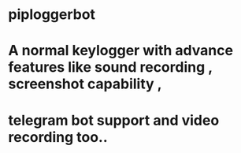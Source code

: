 # piploggerbot

# A normal keylogger with advance features like sound recording , screenshot capability ,
# telegram bot support and video recording too..
